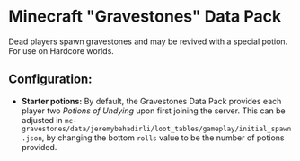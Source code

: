 # Minecraft "Gravestones" Data Pack
Dead players spawn gravestones and may be revived with a special potion. For use on Hardcore worlds.
## Configuration:
- **Starter potions:** By default, the Gravestones Data Pack provides each player two *Potions of Undying* upon first joining the server. This can be adjusted in `mc-gravestones/data/jeremybahadirli/loot_tables/gameplay/initial_spawn.json`, by changing the bottom `rolls` value to be the number of potions provided.
